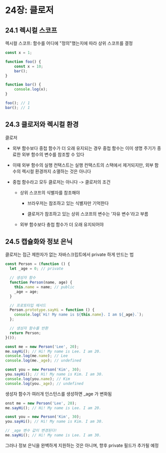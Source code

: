 # 24장: 클로저

## 24.1 렉시컬 스코프

렉시컬 스코프: 함수를 어디에 "정의"했는지에 따라 상위 스코프를 결정

```javascript
const x = 1;

function foo() {
    const x = 10;
    bar();
}

function bar() {
    console.log(x);
}

foo(); // 1
bar(); // 1
```

 

## 24.3 클로저와 렉시컬 환경

클로저

- 외부 함수보다 중첩 함수가 더 오래 유지되는 경우 중첩 함수는 이미 생명 주기가 종료한 외부 함수의 변수를 참조할 수 있다

- 이때 외부 함수의 실행 컨택스트는 실행 컨택스트의 스택에서 제거되지만, 외부 함수의 렉시컬 환경까지 소멸하는 것은 아니다

- 중첩 함수라고 모두 클로저는 아니다 -> 클로저의 조건
  
  - 상위 스코프의 식별자를 참조해야
    
    - 브라우저는 참조하고 있는 식별자만 기억한다
    
    - 클로저가 참조하고 있는 상위 스코프의 변수는 '자유 변수'라고 부름
  
  - 외부 함수보다 충첩 함수가 더 오래 유지되어야



## 24.5 캡슐화와 정보 은닉

클로저는 접근 제한자가 없는 자바스크립트에서 private 하게 만드는 법

```javascript
const Person = (function () {
  let _age = 0; // private

  // 생성자 함수
  function Person(name, age) {
    this.name = name; // public
    _age = age;
  }

  // 프로토타입 메서드
  Person.prototype.sayHi = function () {
    console.log(`Hi! My name is ${this.name}. I am ${_age}.`);
  };

  // 생성자 함수를 반환
  return Person;
}());

const me = new Person('Lee', 20);
me.sayHi(); // Hi! My name is Lee. I am 20.
console.log(me.name); // Lee
console.log(me._age); // undefined

const you = new Person('Kim', 30);
you.sayHi(); // Hi! My name is Kim. I am 30.
console.log(you.name); // Kim
console.log(you._age); // undefined
```

생성자 함수가 여러개 인스턴스를 생성하면 \_age 가 변화됨

```javascript
onst me = new Person('Lee', 20);
me.sayHi(); // Hi! My name is Lee. I am 20.

const you = new Person('Kim', 30);
you.sayHi(); // Hi! My name is Kim. I am 30.

// _age 변수 값이 변경된다!
me.sayHi(); // Hi! My name is Lee. I am 30.
```

그러나 정보 은닉을 완벽하게 지원하는 것은 아니며, 향후 private 필드가 추가될 예정




